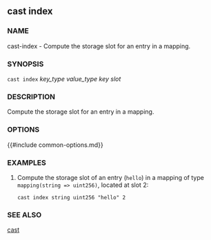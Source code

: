 ## cast index

### NAME

cast-index - Compute the storage slot for an entry in a mapping.

### SYNOPSIS

``cast index`` *key_type* *value_type* *key* *slot*

### DESCRIPTION

Compute the storage slot for an entry in a mapping.

### OPTIONS

{{#include common-options.md}}

### EXAMPLES

1. Compute the storage slot of an entry (`hello`) in a mapping of type `mapping(string => uint256)`, located at slot 2:

       cast index string uint256 "hello" 2

### SEE ALSO

[cast](./cast.md)

